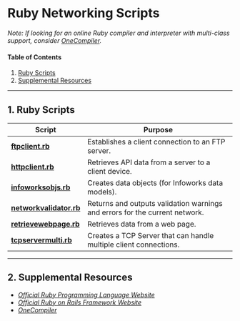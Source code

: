 # Ruby Networking Scripts
  
*Note: If looking for an online Ruby compiler and interpreter with multi-class support, consider [OneCompiler](https://onecompiler.com/ruby).*  
  
#### Table of Contents
  
1. [Ruby Scripts](#scripts)
2. [Supplemental Resources](#supplemental)
  
<hr />
  
## 1. <a name="scripts">Ruby Scripts</a>
  
| Script | Purpose |  
| ---------- | ---------- |  
| [**ftpclient.rb**](https://github.com/chaseofthejungle/ruby-networking-scripts/blob/main/scripts/ftpclient.rb) | Establishes a client connection to an FTP server.  
| [**httpclient.rb**](https://github.com/chaseofthejungle/ruby-networking-scripts/blob/main/scripts/httpclient.rb) | Retrieves API data from a server to a client device.  
| [**infoworksobjs.rb**](https://github.com/chaseofthejungle/ruby-networking-scripts/blob/main/scripts/infoworksobjs.rb) | Creates data objects (for Infoworks data models).  
| [**networkvalidator.rb**](https://github.com/chaseofthejungle/ruby-networking-scripts/blob/main/scripts/networkvalidator.rb) | Returns and outputs validation warnings and errors for the current network.  
| [**retrievewebpage.rb**](https://github.com/chaseofthejungle/ruby-networking-scripts/blob/main/scripts/retrievewebpage.rb) | Retrieves data from a web page.  
| [**tcpservermulti.rb**](https://github.com/chaseofthejungle/ruby-networking-scripts/blob/main/scripts/tcpservermulti.rb) | Creates a TCP Server that can handle multiple client connections.

<hr />
  
## 2. <a name="supplemental">Supplemental Resources</a>
  
* *[Official Ruby Programming Language Website](https://www.ruby-lang.org/en/)*  
* *[Official Ruby on Rails Framework Website](https://rubyonrails.org/)*
* *[OneCompiler](https://onecompiler.com/ruby)*
